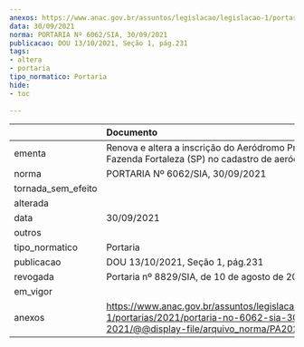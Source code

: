 ```yaml
---
anexos: https://www.anac.gov.br/assuntos/legislacao/legislacao-1/portarias/2021/portaria-no-6062-sia-30-09-2021/@@display-file/arquivo_norma/PA2021-6062.pdf
data: 30/09/2021
norma: PORTARIA Nº 6062/SIA, 30/09/2021
publicacao: DOU 13/10/2021, Seção 1, pág.231
tags:
- altera
- portaria
tipo_normatico: Portaria
hide: 
- toc 
 
---
```


|                    | Documento                                                                                                                                            |
|:-------------------|:-----------------------------------------------------------------------------------------------------------------------------------------------------|
| ementa             | Renova e altera a inscrição do Aeródromo Privado Fazenda Fortaleza (SP) no cadastro de aeródromos.                                                   |
| norma              | PORTARIA Nº 6062/SIA, 30/09/2021                                                                                                                     |
| tornada_sem_efeito |                                                                                                                                                      |
| alterada           |                                                                                                                                                      |
| data               | 30/09/2021                                                                                                                                           |
| outros             |                                                                                                                                                      |
| tipo_normatico     | Portaria                                                                                                                                             |
| publicacao         | DOU 13/10/2021, Seção 1, pág.231                                                                                                                     |
| revogada           | Portaria nº 8829/SIA, de 10 de agosto de 2022.                                                                                                       |
| em_vigor           |                                                                                                                                                      |
| anexos             | https://www.anac.gov.br/assuntos/legislacao/legislacao-1/portarias/2021/portaria-no-6062-sia-30-09-2021/@@display-file/arquivo_norma/PA2021-6062.pdf |